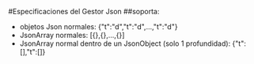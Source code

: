 #Especificaciones del Gestor Json
##soporta:
- objetos Json normales: {"t":"d","t":"d",...,"t":"d"}
- JsonArray normales: [{},{},...,{}]
- JsonArray normal dentro de un JsonObject (solo 1 profundidad): {"t":[],"t":[]}
